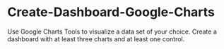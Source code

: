 # Create-Dashboard-Google-Charts
Use Google Charts Tools to visualize a data set of your choice. Create a dashboard with at least three charts and at least one control.
